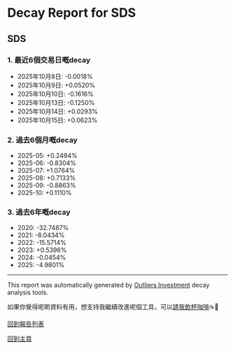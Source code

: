 # Decay Report for SDS

## SDS

### 1. 最近6個交易日嘅decay

- 2025年10月8日: -0.0018%
- 2025年10月9日: +0.0520%
- 2025年10月10日: -0.1616%
- 2025年10月13日: -0.1250%
- 2025年10月14日: +0.0293%
- 2025年10月15日: +0.0623%

### 2. 過去6個月嘅decay

- 2025-05: +0.2494%
- 2025-06: -0.8304%
- 2025-07: +1.0764%
- 2025-08: +0.7133%
- 2025-09: -0.8863%
- 2025-10: +0.1110%

### 3. 過去6年嘅decay

- 2020: -32.7487%
- 2021: -8.0434%
- 2022: -15.5714%
- 2023: +0.5396%
- 2024: -0.0454%
- 2025: -4.9801%

------------------------------
This report was automatically generated by [Outliers Investment](https://outliersecon.github.io/Outliers-Investment/) decay analysis tools.

如果你覺得呢啲資料有用，想支持我繼續改進呢個工具，可以[請我飲杯咖啡](https://buymeacoffee.com/outliersecon)☕🙏

[回到報告列表](https://outliersecon.github.io/Outliers-Investment/reports/reports_public)

[回到主頁](https://outliersecon.github.io/Outliers-Investment/)